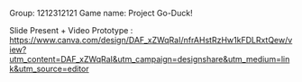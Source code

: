 Group: 1212312121
Game name: Project Go-Duck!

Slide Present + Video Prototype : https://www.canva.com/design/DAF_xZWqRaI/nfrAHstRzHw1kFDLRxtQew/view?utm_content=DAF_xZWqRaI&utm_campaign=designshare&utm_medium=link&utm_source=editor
